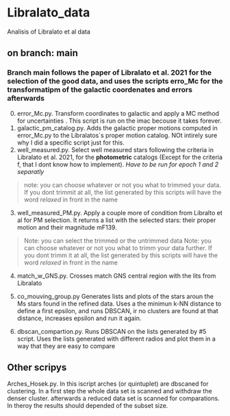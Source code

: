 # Libralato_data
Analisis of Libralato et al data
## on branch: main
### Branch main follows the paper of Libralato et al. 2021 for the selection of the good data, and uses the scripts erro_Mc for the transformatipm of the galactic coordenates and errors afterwards
0. error_Mc.py. Transform coordinates to galactic and apply a MC method for uncertainties . This script is run on the imac becouse it takes forever. 
1. galactic_pm_catalog.py. Adds the galactic proper motions computed in error_Mc.py to the Libralatos´s proper motion catalog. NOt intirely sure why I did a specific script just for this.
2. well_measured.py. Select well measured stars following the criteria in Libralato et al. 2021, for the **photometric** catalogs (Except for the criteria f, that I dont know how to implement). *Have to be run for epoch 1 and 2 separatly*
> note: you can choose whatever or not you what to trimmed your data. If you dont trimmit at all, the list generated by this scripts will have the word *relaxed* in front in the name
3. well_measured_PM.py. Apply a couple more of condition from Libralto et al for PM selection. It returns a list with the selected stars: their proper motion and their magnitude mF139.
> Note: you can select the trimmed or the untrimmed data
> Note: you can choose whatever or not you what to trimm your data further. If you dont trimm it at all, the list generated by this scripts will have the word *relaxed* in front in the name
4. match_w_GNS.py. Crosses match GNS central region with the lits from Libralato


5. co_mouving_group.py Generates lists and plots of the stars aroun the Ms stars found in the refined data. Uses a the minimun k-NN distance to define a first epsilon, and runs DBSCAN, ir no clusters are found at that distance, increases epsilon and run it again.
6. dbscan_compartion.py. Runs DBSCAN on the lists generated by #5 script. Uses the lists generated with different radios and plot them in a way that they are easy to compare


## Other scripys

Arches_Hosek.py. In this iscript arches (or quintuplet) are dbscaned for clustering. In a first step the whole data set is scanned and withdraw the denser cluster. afterwards a reduced data set is scanned for comparations. In theroy the results should depended of the subset size. 